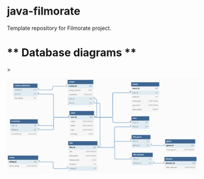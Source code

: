 # java-filmorate
Template repository for Filmorate project.

<h1>** Database diagrams ** </h1>>


![схемы базы данных](https://github.com/marussiakuz/java-filmorate/blob/add-friends-likes/DATABASE%20schemas.png)
